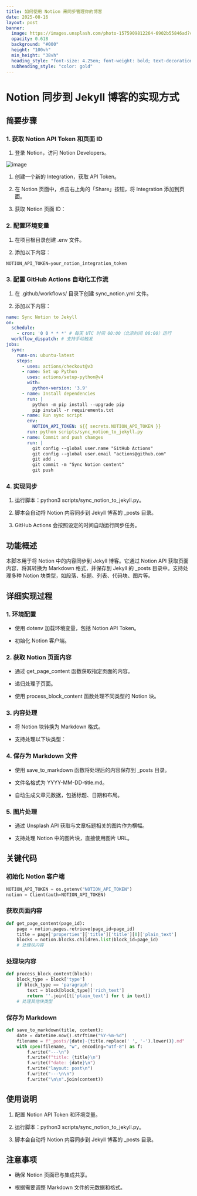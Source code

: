 ```yaml
---
title: 如何使用 Notion 来同步管理你的博客
date: 2025-08-16
layout: post
banner:
  image: https://images.unsplash.com/photo-1575909812264-6902b55846ad?crop=entropy&cs=tinysrgb&fit=max&fm=jpg&ixid=M3w2OTIwMzJ8MHwxfHJhbmRvbXx8fHx8fHx8fDE3NTUzNjE1MTN8&ixlib=rb-4.1.0&q=80&w=1080
  opacity: 0.618
  background: "#000"
  height: "100vh"
  min_height: "38vh"
  heading_style: "font-size: 4.25em; font-weight: bold; text-decoration: underline"
  subheading_style: "color: gold"
---
```


# Notion 同步到 Jekyll 博客的实现方式

## 简要步骤

### 1. 获取 Notion API Token 和页面 ID

1. 登录 Notion，访问 Notion Developers。

![image](https://prod-files-secure.s3.us-west-2.amazonaws.com/a7a0cc5a-89b9-4cda-8686-1fba0ca52f40/d19c1afe-dea5-4312-9333-786b0ba83054/image.png?X-Amz-Algorithm=AWS4-HMAC-SHA256&X-Amz-Content-Sha256=UNSIGNED-PAYLOAD&X-Amz-Credential=ASIAZI2LB466UQ5EQFZM%2F20250816%2Fus-west-2%2Fs3%2Faws4_request&X-Amz-Date=20250816T162512Z&X-Amz-Expires=3600&X-Amz-Security-Token=IQoJb3JpZ2luX2VjEC4aCXVzLXdlc3QtMiJHMEUCIQCOZmJnhzhG6iixnk6HT5ghla4MN%2Fx3nBAxhF7GCuxInAIgaQHsj%2FQeIQ%2FS2YPWLOcgcwdi85die4CiwwEnGZOQULwq%2FwMIdxAAGgw2Mzc0MjMxODM4MDUiDNkQB0A1IyCKt7TfuSrcA19mtIJVpJoAY7kAQSDcLT2Q4T%2FLiJuce%2Bxu7cXTqGt0P6Tr0KsyVcseXb%2BRcZnV%2FiZtSEsBJNGRbTcZduVabnmzCpYeHiyOzRp4Jg%2Fug18kQiYmELE2Uqzhm8m4zbWQ6HequFyyrSWqPjATPudoYaauktDYiflUr7ktOv28Jc28J%2FtayXehwn5WxESSISOwU0iWmDeM9d%2BJb4w9L9qd4BBbEVD2KBYu8u9jSBd1L%2BKzQU5ZeZ%2Bu8%2BKkeYbrJ%2FfmndajR4TPe%2B6JuCaY8xU7wZDH6NTF%2BwhmgItUoOXKVMNdbdKfKbObemlqMrDY6HZbe4PKrsrgQLFkNhIpL0ZJTWb%2FJq6EfS4gTbMuaV0qogOZqXcCtE2yvYOUhDCkIAOmzb1UolNw%2FNTR8JFBNxpA1H1NL3S%2BaJ9cst1K36dY1gmr00hQWoZV3uNhuuLrmUPNfapw9w3PFbwE5Rw6BdOi%2FVARU2t8%2BgIMH0QhT%2BnbZlFQu1YCJ4HyWbHdkxtEEY%2FzH0Tqhir7iuauTmCGkSAczVQz26DVHMKQ%2Bc23%2FoE%2FUuTxZimmxZ0ww9fzoYq9tUIVy4omeyxlkjHZWC81MgnAna5HB9AiwCQ5ljhpvUqo3DwJyFaqahrxv4rQKQ7TMOqcgsUGOqUBy5p1Cf3e2In0Fv%2F1%2F7KYJYPuNF0uZWIkc0G26ZxX4mZaEp5js2%2FLft6arHvLaUmD6mRJ4ACz%2F6HTiC7ccvK1itMIZYd1UYKoMhAvH2pat0BzIqgwpk%2BfGBkMbOpxJBa3goiH8NWaevSQ5H%2BeVEDpaDbiuRnWlRK7n40rf66p2JDl0ZnFzM%2B%2By%2BI6cY2CRkOcg6JI2gFc3C1fTzSSJCmkADApabS9&X-Amz-Signature=ae4b80a076b5e9410e0ae25e3a72ad79594c4a23c33c8297a2a6b49aa23d1ed5&X-Amz-SignedHeaders=host&x-amz-checksum-mode=ENABLED&x-id=GetObject)

1. 创建一个新的 Integration，获取 API Token。

1. 在 Notion 页面中，点击右上角的「Share」按钮，将 Integration 添加到页面。

1. 获取 Notion 页面 ID：


### 2. 配置环境变量

1. 在项目根目录创建 .env 文件。

1. 添加以下内容：

```javascript
NOTION_API_TOKEN=your_notion_integration_token
```

### 3. 配置 GitHub Actions 自动化工作流

1. 在 .github/workflows/ 目录下创建 sync_notion.yml 文件。

1. 添加以下内容：

```yaml
name: Sync Notion to Jekyll
on:
  schedule:
    - cron: '0 0 * * *' # 每天 UTC 时间 00:00（北京时间 08:00）运行
  workflow_dispatch: # 支持手动触发
jobs:
  sync:
    runs-on: ubuntu-latest
    steps:
      - uses: actions/checkout@v3
      - name: Set up Python
        uses: actions/setup-python@v4
        with:
          python-version: '3.9'
      - name: Install dependencies
        run: |
          python -m pip install --upgrade pip
          pip install -r requirements.txt
      - name: Run sync script
        env:
          NOTION_API_TOKEN: ${{ secrets.NOTION_API_TOKEN }}
        run: python scripts/sync_notion_to_jekyll.py
      - name: Commit and push changes
        run: |
          git config --global user.name "GitHub Actions"
          git config --global user.email "actions@github.com"
          git add .
          git commit -m "Sync Notion content"
          git push
```

### 4. 实现同步

1. 运行脚本：python3 scripts/sync_notion_to_jekyll.py。

1. 脚本会自动将 Notion 内容同步到 Jekyll 博客的 _posts 目录。

1. GitHub Actions 会按照设定的时间自动运行同步任务。

## 功能概述

本脚本用于将 Notion 中的内容同步到 Jekyll 博客。它通过 Notion API 获取页面内容，将其转换为 Markdown 格式，并保存到 Jekyll 的 _posts 目录中。支持处理多种 Notion 块类型，如段落、标题、列表、代码块、图片等。

## 详细实现过程

### 1. 环境配置

- 使用 dotenv 加载环境变量，包括 Notion API Token。

- 初始化 Notion 客户端。

### 2. 获取 Notion 页面内容

- 通过 get_page_content 函数获取指定页面的内容。

- 递归处理子页面。

- 使用 process_block_content 函数处理不同类型的 Notion 块。

### 3. 内容处理

- 将 Notion 块转换为 Markdown 格式。

- 支持处理以下块类型：


### 4. 保存为 Markdown 文件

- 使用 save_to_markdown 函数将处理后的内容保存到 _posts 目录。

- 文件名格式为 YYYY-MM-DD-title.md。

- 自动生成文章元数据，包括标题、日期和布局。

### 5. 图片处理

- 通过 Unsplash API 获取与文章标题相关的图片作为横幅。

- 支持处理 Notion 中的图片块，直接使用图片 URL。

## 关键代码

### 初始化 Notion 客户端

```python
NOTION_API_TOKEN = os.getenv("NOTION_API_TOKEN")
notion = Client(auth=NOTION_API_TOKEN)
```

### 获取页面内容

```python
def get_page_content(page_id):
    page = notion.pages.retrieve(page_id=page_id)
    title = page['properties']['title']['title'][0]['plain_text']
    blocks = notion.blocks.children.list(block_id=page_id)
    # 处理块内容
```

### 处理块内容

```python
def process_block_content(block):
    block_type = block['type']
    if block_type == 'paragraph':
        text = block[block_type]['rich_text']
        return ''.join([t['plain_text'] for t in text])
    # 处理其他块类型
```

### 保存为 Markdown

```python
def save_to_markdown(title, content):
    date = datetime.now().strftime("%Y-%m-%d")
    filename = f"_posts/{date}-{title.replace(' ', '-').lower()}.md"
    with open(filename, "w", encoding="utf-8") as f:
        f.write("---\n")
        f.write(f"title: {title}\n")
        f.write(f"date: {date}\n")
        f.write("layout: post\n")
        f.write("---\n\n")
        f.write("\n\n".join(content))
```

## 使用说明

1. 配置 Notion API Token 和环境变量。

1. 运行脚本：python3 scripts/sync_notion_to_jekyll.py。

1. 脚本会自动将 Notion 内容同步到 Jekyll 博客的 _posts 目录。

## 注意事项

- 确保 Notion 页面已与集成共享。

- 根据需要调整 Markdown 文件的元数据和格式。